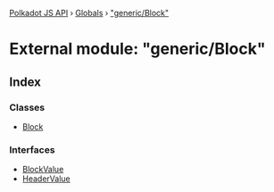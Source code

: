 [Polkadot JS API](../README.md) › [Globals](../globals.md) › ["generic/Block"](_generic_block_.md)

# External module: "generic/Block"

## Index

### Classes

* [Block](../classes/_generic_block_.block.md)

### Interfaces

* [BlockValue](../interfaces/_generic_block_.blockvalue.md)
* [HeaderValue](../interfaces/_generic_block_.headervalue.md)

